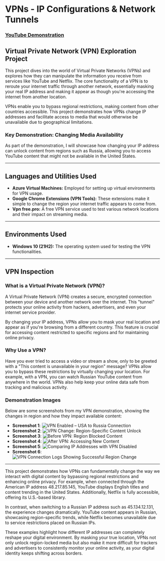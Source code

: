 # VPNs - IP Configurations & Network Tunnels

### [YouTube Demonstration](https://www.youtube.com/watch?v=R-JUOpCgTZc)

## Virtual Private Network (VPN) Exploration Project

This project dives into the world of Virtual Private Networks (VPNs) and explores how they can manipulate the information you receive from services like YouTube and Netflix. The core functionality of a VPN is to reroute your internet traffic through another network, essentially masking your real IP address and making it appear as though you're accessing the internet from another location.

VPNs enable you to bypass regional restrictions, making content from other countries accessible. This project demonstrates how VPNs change IP addresses and facilitate access to media that would otherwise be unavailable due to geographical limitations.

### Key Demonstration: Changing Media Availability

As part of the demonstration, I will showcase how changing your IP address can unlock content from regions such as Russia, allowing you to access YouTube content that might not be available in the United States.

---

## Languages and Utilities Used

- **Azure Virtual Machines:** Employed for setting up virtual environments for VPN usage.
- **Google Chrome Extensions (VPN Tools):** These extensions make it simple to change the region your internet traffic appears to come from.
- **Vpn free.pro:** A free VPN service used to test various network locations and their impact on streaming media.

---

## Environments Used

- **Windows 10 (21H2):** The operating system used for testing the VPN functionalities.

---

## VPN Inspection

### What is a Virtual Private Network (VPN)?

A Virtual Private Network (VPN) creates a secure, encrypted connection between your device and another network over the internet. This "tunnel" protects your online activity from hackers, advertisers, and even your internet service provider.

By changing your IP address, VPNs allow you to mask your real location and appear as if you're browsing from a different country. This feature is crucial for accessing content restricted to specific regions and for maintaining online privacy.

### Why Use a VPN?

Have you ever tried to access a video or stream a show, only to be greeted with a "This content is unavailable in your region" message? VPNs allow you to bypass these restrictions by virtually changing your location. For example, with a VPN, you can watch Russian YouTube content from anywhere in the world. VPNs also help keep your online data safe from tracking and malicious activity.

### Demonstration Images

Below are some screenshots from my VPN demonstration, showing the changes in region and how they impact available content:

- **Screenshot 1**: ![VPN Enabled – USA to Russia Connection](https://github.com/user-attachments/assets/d3ce8878-d05d-4793-9082-7ae451e557c4)
- **Screenshot 2**: ![VPN Change: Region-Specific Content Unlock](https://github.com/user-attachments/assets/157fec73-9dd5-4005-915a-395f72b3f650)
- **Screenshot 3**: ![Before VPN: Region Blocked Content](https://github.com/user-attachments/assets/524ababd-92e4-46f1-9a18-45b8c1a176be)
- **Screenshot 4**: ![After VPN: Accessing New Content](https://github.com/user-attachments/assets/6a190b5b-86a7-4bfd-94a6-18f151e80bd7)
- **Screenshot 5**: ![Comparing IP Addresses with VPN Disabled](https://github.com/user-attachments/assets/a02e2beb-984c-41de-9d00-21b8dc302917)
- **Screenshot 6**: ![VPN Connection Logs Showing Successful Region Change](https://github.com/user-attachments/assets/f1243ddc-92f5-48f0-9fdb-be92b05b5357)

---

This project demonstrates how VPNs can fundamentally change the way we interact with digital content by bypassing regional restrictions and enhancing online privacy. For example, when connected through the American IP address 48.217.85.145, YouTube displays English titles and content trending in the United States. Additionally, Netflix is fully accessible, offering its U.S.-based library.

In contrast, when switching to a Russian IP address such as 45.134.12.131, the experience changes dramatically. YouTube content appears in Russian, showcasing region-specific trends, while Netflix becomes unavailable due to service restrictions placed on Russian IPs.

These examples highlight how different IP addresses can completely reshape your digital environment. By masking your true location, VPNs not only unlock region-locked media but also make it more difficult for trackers and advertisers to consistently monitor your online activity, as your digital identity keeps shifting across borders.
